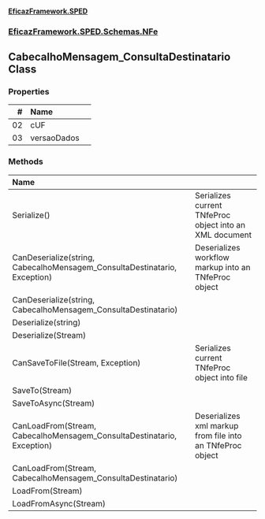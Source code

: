 #### [EficazFramework.SPED](EficazFrameworkSPED.md 'EficazFramework SPED')
### [EficazFramework.SPED.Schemas.NFe](EficazFramework.SPED.Schemas.NFe.md 'EficazFramework.SPED.Schemas.NFe')

## CabecalhoMensagem_ConsultaDestinatario Class
### Properties

| # | Name | |
| ---: | :--- | :--- |
| 02 | cUF |  |
| 03 | versaoDados |  |
### Methods

| Name | |
| :--- | :--- |
| Serialize() | Serializes current TNfeProc object into an XML document |
| CanDeserialize(string, CabecalhoMensagem_ConsultaDestinatario, Exception) | Deserializes workflow markup into an TNfeProc object |
| CanDeserialize(string, CabecalhoMensagem_ConsultaDestinatario) |  |
| Deserialize(string) |  |
| Deserialize(Stream) |  |
| CanSaveToFile(Stream, Exception) | Serializes current TNfeProc object into file |
| SaveTo(Stream) |  |
| SaveToAsync(Stream) |  |
| CanLoadFrom(Stream, CabecalhoMensagem_ConsultaDestinatario, Exception) | Deserializes xml markup from file into an TNfeProc object |
| CanLoadFrom(Stream, CabecalhoMensagem_ConsultaDestinatario) |  |
| LoadFrom(Stream) |  |
| LoadFromAsync(Stream) |  |
